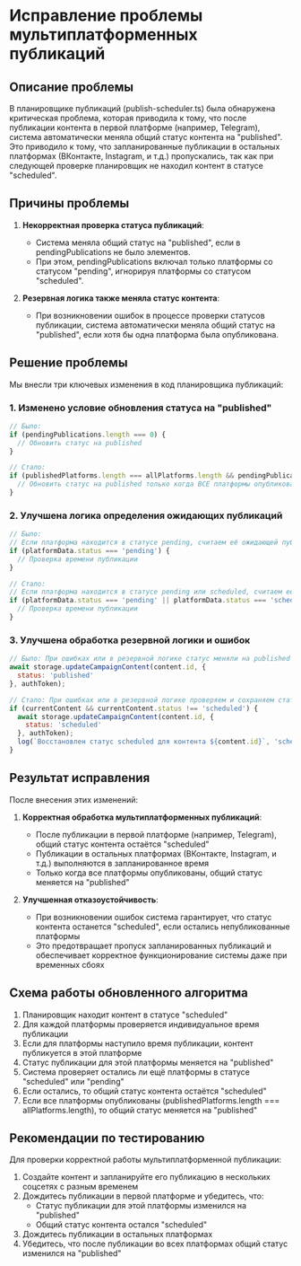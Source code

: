 # Исправление проблемы мультиплатформенных публикаций

## Описание проблемы

В планировщике публикаций (publish-scheduler.ts) была обнаружена критическая проблема, которая приводила к тому, что после публикации контента в первой платформе (например, Telegram), система автоматически меняла общий статус контента на "published". Это приводило к тому, что запланированные публикации в остальных платформах (ВКонтакте, Instagram, и т.д.) пропускались, так как при следующей проверке планировщик не находил контент в статусе "scheduled".

## Причины проблемы

1. **Некорректная проверка статуса публикаций**:
   - Система меняла общий статус на "published", если в pendingPublications не было элементов.
   - При этом, pendingPublications включал только платформы со статусом "pending", игнорируя платформы со статусом "scheduled".

2. **Резервная логика также меняла статус контента**:
   - При возникновении ошибок в процессе проверки статусов публикации, система автоматически меняла общий статус на "published", если хотя бы одна платформа была опубликована.

## Решение проблемы

Мы внесли три ключевых изменения в код планировщика публикаций:

### 1. Изменено условие обновления статуса на "published"

```javascript
// Было:
if (pendingPublications.length === 0) {
  // Обновить статус на published
}

// Стало:
if (publishedPlatforms.length === allPlatforms.length && pendingPublications.length === 0) {
  // Обновить статус на published только когда ВСЕ платформы опубликованы
}
```

### 2. Улучшена логика определения ожидающих публикаций

```javascript
// Было:
// Если платформа находится в статусе pending, считаем её ожидающей публикации
if (platformData.status === 'pending') {
  // Проверка времени публикации
}

// Стало:
// Если платформа находится в статусе pending или scheduled, считаем её ожидающей публикации
if (platformData.status === 'pending' || platformData.status === 'scheduled') {
  // Проверка времени публикации
}
```

### 3. Улучшена обработка резервной логики и ошибок

```javascript
// Было: При ошибках или в резервной логике статус меняли на published
await storage.updateCampaignContent(content.id, {
  status: 'published'
}, authToken);

// Стало: При ошибках или в резервной логике проверяем и сохраняем статус scheduled
if (currentContent && currentContent.status !== 'scheduled') {
  await storage.updateCampaignContent(content.id, {
    status: 'scheduled'
  }, authToken);
  log(`Восстановлен статус scheduled для контента ${content.id}`, 'scheduler');
}
```

## Результат исправления

После внесения этих изменений:

1. **Корректная обработка мультиплатформенных публикаций**:
   - После публикации в первой платформе (например, Telegram), общий статус контента остаётся "scheduled"
   - Публикации в остальных платформах (ВКонтакте, Instagram, и т.д.) выполняются в запланированное время
   - Только когда все платформы опубликованы, общий статус меняется на "published"

2. **Улучшенная отказоустойчивость**:
   - При возникновении ошибок система гарантирует, что статус контента останется "scheduled", если остались непубликованные платформы
   - Это предотвращает пропуск запланированных публикаций и обеспечивает корректное функционирование системы даже при временных сбоях

## Схема работы обновленного алгоритма

1. Планировщик находит контент в статусе "scheduled"
2. Для каждой платформы проверяется индивидуальное время публикации
3. Если для платформы наступило время публикации, контент публикуется в этой платформе
4. Статус публикации для этой платформы меняется на "published"
5. Система проверяет остались ли ещё платформы в статусе "scheduled" или "pending"
6. Если остались, то общий статус контента остаётся "scheduled"
7. Если все платформы опубликованы (publishedPlatforms.length === allPlatforms.length), то общий статус меняется на "published"

## Рекомендации по тестированию

Для проверки корректной работы мультиплатформенной публикации:

1. Создайте контент и запланируйте его публикацию в нескольких соцсетях с разным временем
2. Дождитесь публикации в первой платформе и убедитесь, что:
   - Статус публикации для этой платформы изменился на "published"
   - Общий статус контента остался "scheduled"
3. Дождитесь публикации в остальных платформах
4. Убедитесь, что после публикации во всех платформах общий статус изменился на "published"
